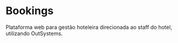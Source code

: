 # Bookings
Plataforma web para gestão hoteleira direcionada ao staff do hotel, utilizando OutSystems.
